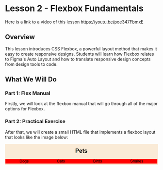 # Lesson 2 - Flexbox Fundamentals

Here is a link to a video of this lesson https://youtu.be/poe347FbmxE

## Overview

This lesson introduces CSS Flexbox, a powerful layout method that makes it easy to create responsive designs. Students will learn how Flexbox relates to Figma's Auto Layout and how to translate responsive design concepts from design tools to code.

## What We Will Do

### Part 1: Flex Manual
Firstly, we will look at the flexbox manual that will go through all of the major options for Flexbox.

### Part 2: Practical Exercise
After that, we will create a small HTML file that implements a flexbox layout that looks like the image below:

![Pets](pets.png)